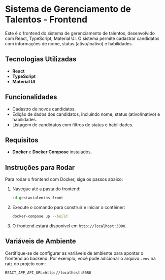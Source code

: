 
# Sistema de Gerenciamento de Talentos - Frontend

Este é o frontend do sistema de gerenciamento de talentos, desenvolvido com React, TypeScript, Material UI. O sistema permite cadastrar candidatos com informações de nome, status (ativo/inativo) e habilidades.

## Tecnologias Utilizadas

- **React**
- **TypeScript**
- **Material UI**

## Funcionalidades

- Cadastro de novos candidatos.
- Edição de dados dos candidatos, incluindo nome, status (ativo/inativo) e habilidades.
- Listagem de candidatos com filtros de status e habilidades.

## Requisitos

- **Docker** e **Docker Compose** instalados.

## Instruções para Rodar

Para rodar o frontend com Docker, siga os passos abaixo:

1. Navegue até a pasta do frontend:
   ```bash
   cd gestaotalentos-front
   ```

2. Execute o comando para construir e iniciar o contêiner:
   ```bash
   docker-compose up --build
   ```

3. O frontend estará disponível em `http://localhost:3000`.

## Variáveis de Ambiente

Certifique-se de configurar as variáveis de ambiente para apontar o frontend ao backend. Por exemplo, você pode adicionar o arquivo `.env` na raiz do projeto com:

```plaintext
REACT_APP_API_URL=http://localhost:8080
```
